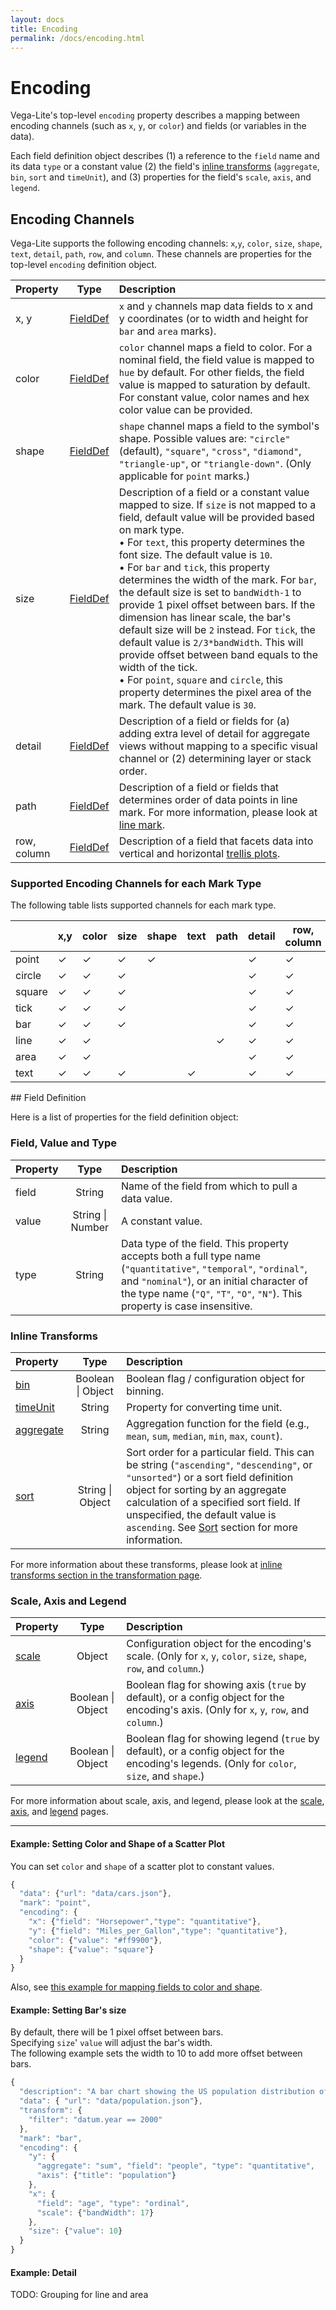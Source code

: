```yaml
---
layout: docs
title: Encoding
permalink: /docs/encoding.html
---
```


# Encoding

Vega-Lite's top-level `encoding` property describes a mapping between
encoding channels (such as `x`, `y`, or `color`) and fields (or variables in the data).

Each field definition object describes (1) a reference to the `field` name and its data `type` or a constant value (2) the field's [inline transforms](transform.html#inline) (`aggregate`, `bin`, `sort` and `timeUnit`), and (3) properties for the field's `scale`, `axis`, and `legend`.

## Encoding Channels

Vega-Lite supports the following encoding channels: `x`,`y`, `color`, `size`, `shape`, `text`, `detail`, `path`, `row`, and `column`.
These channels are properties for the top-level `encoding` definition object.

| Property      | Type          | Description    |
| :------------ |:-------------:| :------------- |
| x, y          | [FieldDef](#field-definition)| `x` and `y` channels map data fields to x and y coordinates (or to width and height for `bar` and `area` marks). |
| color | [FieldDef](#field-definition)| `color` channel maps a field to color. For a nominal field, the field value is mapped to `hue` by default.  For other fields, the field value is mapped to saturation by default.  For constant value, color names and hex color value can be provided.  |
| shape  | [FieldDef](#field-definition)| `shape` channel maps a field to the symbol's shape.  Possible values are: `"circle"` (default), `"square"`, `"cross"`, `"diamond"`, `"triangle-up"`, or `"triangle-down"`.  (Only applicable for `point` marks.)  |
| size  | [FieldDef](#field-definition)| Description of a field or a constant value mapped to size. If `size` is not mapped to a field, default value will be provided based on mark type.    <br/> • For `text`, this property determines the font size. The default value is `10`.     <br/> • For `bar` and `tick`, this property determines the width of the mark.  For `bar`, the default size is set to `bandWidth-1` to provide 1 pixel offset between bars.  If the dimension has linear scale, the bar's default size will be `2` instead.  For `tick`, the default value is `2/3*bandWidth`. This will provide offset between band equals to the width of the tick. <br/> • For `point`, `square` and `circle`, this property determines the pixel area of the mark.  The default value is `30`. |
| detail | [FieldDef](#field-definition)| Description of a field or fields for (a) adding extra level of detail for aggregate views without mapping to a specific visual channel or (2) determining layer or stack order. |
| path   | [FieldDef](#field-definition)| Description of a field or fields that determines order of data points in line mark.  For more information, please look at [line mark](mark.html#line). |
| row, column   | [FieldDef](#field-definition)| Description of a field that facets data into vertical and horizontal [trellis plots](https://en.wikipedia.org/wiki/Small_multiple). |

<!-- TODO: Need to expand on "(or to width or height for `bar` and `area` marks)." for x,y -->
<!-- TODO: describe more about color's behavior -- possibly link to the scale page -->

<a id="mark-channel"></a>

### Supported Encoding Channels for each Mark Type

The following table lists supported channels for each mark type.  

|        | x,y | color | size | shape |  text  | path | detail | row, column |
|--------|-----|-------|------|-------|--------|------|--------|-------------|
| point  |  ✓  |   ✓   |  ✓   |   ✓   |        |      |    ✓   |      ✓      |
| circle |  ✓  |   ✓   |  ✓   |       |        |      |    ✓   |      ✓      |
| square |  ✓  |   ✓   |  ✓   |       |        |      |    ✓   |      ✓      |
| tick   |  ✓  |   ✓   |  ✓   |       |        |      |    ✓   |      ✓      |
| bar    |  ✓  |   ✓   |  ✓   |       |        |      |    ✓   |      ✓      |
| line   |  ✓  |   ✓   |      |       |        |   ✓  |    ✓   |      ✓      |
| area   |  ✓  |   ✓   |      |       |        |      |    ✓   |      ✓      |
| text   |  ✓  |   ✓   |  ✓   |       |    ✓   |      |    ✓   |      ✓      |


<div id="def"></div>
## Field Definition

Here is a list of properties for the field definition object:

### Field, Value and Type

| Property      | Type          | Description    |
| :------------ |:-------------:| :------------- |
| field         | String        | Name of the field from which to pull a data value.    |
| value         | String &#124; Number | A constant value. |
| type          | String        | Data type of the field.  This property accepts both a full type name (`"quantitative"`, `"temporal"`, `"ordinal"`,  and `"nominal"`), or an initial character of the type name (`"Q"`, `"T"`, `"O"`, `"N"`).  This property is case insensitive.|

### Inline Transforms

| Property      | Type          | Description    |
| :------------ |:-------------:| :------------- |
| [bin](transform.html#bin) | Boolean &#124; Object        | Boolean flag / configuration object for binning.   |
| [timeUnit](transform.html#timeunit)| String        | Property for converting time unit.            |
| [aggregate](transform.html#aggregate) | String        | Aggregation function for the field (e.g., `mean`, `sum`, `median`, `min`, `max`, `count`).  |
| [sort](transform.html#sort) | String &#124; Object        | Sort order for a particular field.  This can be string (`"ascending"`, `"descending"`, or `"unsorted"`) or a sort field definition object for sorting by an aggregate calculation of a specified sort field.  If unspecified, the default value is `ascending`.  See [Sort](#sort) section for more information. |

For more information about these transforms, please look at [inline transforms section in the transformation page](transform.html#inline).


### Scale, Axis and Legend

| Property      | Type          | Description    |
| :------------ |:-------------:| :------------- |
| [scale](scale.html)      | Object        | Configuration object for the encoding's scale. (Only for `x`, `y`, `color`, `size`, `shape`, `row`, and `column`.) |
| [axis](axis.html)        | Boolean &#124; Object        | Boolean flag for showing axis (`true` by default), or a config object for the encoding's axis. (Only for `x`, `y`, `row`, and `column`.) |
| [legend](legend.html)    | Boolean &#124; Object  | Boolean flag for showing legend (`true` by default), or a config object for the encoding's legends. (Only for `color`, `size`, and `shape`.) |

For more information about scale, axis, and legend, please look at the [scale](scale.html), [axis](axis.html), and [legend](legend.html) pages.

--------

#### Example: Setting Color and Shape of a Scatter Plot

You can set `color` and `shape` of a scatter plot to constant values.

```js
{
  "data": {"url": "data/cars.json"},
  "mark": "point",
  "encoding": {
    "x": {"field": "Horsepower","type": "quantitative"},
    "y": {"field": "Miles_per_Gallon","type": "quantitative"},
    "color": {"value": "#ff9900"},
    "shape": {"value": "square"}
  }
}
```

<script>
vg.embed('#scatter_color_shape_constant', {
  mode: 'vega-lite',
  spec: {
    "data": {"url": "../data/cars.json"},
    "mark": "point",
    "encoding": {
      "x": {"field": "Horsepower","type": "quantitative"},
      "y": {"field": "Miles_per_Gallon","type": "quantitative"},
      "color": {"value": "#ff9900"},
      "shape": {"value": "square"}
    }
  }
});
</script>
<div id="scatter_color_shape_constant"></div>

Also, see [this example for mapping fields to color and shape](mark.html#ex-scatter_color_shape).

<!-- linked from another page do not remove this "a" tag-->
<a id="ex-bar-size"></a>

#### Example: Setting Bar's size

By default, there will be 1 pixel offset between bars.  
Specifying `size`' `value` will adjust the bar's width.  
The following example sets the width to 10 to add more offset between bars.  

```js
{
  "description": "A bar chart showing the US population distribution of age groups in 2000.",
  "data": { "url": "data/population.json"},
  "transform": {
    "filter": "datum.year == 2000"
  },
  "mark": "bar",
  "encoding": {
    "y": {
      "aggregate": "sum", "field": "people", "type": "quantitative",
      "axis": {"title": "population"}
    },
    "x": {
      "field": "age", "type": "ordinal",
      "scale": {"bandWidth": 17}
    },
    "size": {"value": 10}
  }
}
```
<script>
vg.embed('#bar_aggregate_size', {
  mode: 'vega-lite',
  spec: {
    "description": "A bar chart showing the US population distribution of age groups in 2000.",
    "data": { "url": "../data/population.json"},
    "transform": {
      "filter": "datum.year == 2000"
    },
    "mark": "bar",
    "encoding": {
      "y": {"field": "people", "type": "quantitative", "aggregate": "sum", "axis": {"title": "population"}},
      "x": {"field": "age", "type": "ordinal", "scale": {"bandWidth": 17}}
    },
    "size": {"value": 10}
  }
});
</script>
<div id="bar_aggregate_size"></div>

#### Example: Detail

TODO: Grouping for line and area
<!-- Additional measure / groupby for aggregation -->
<!-- Layer order -->


<!-- TODO: tooltips, labels -->
